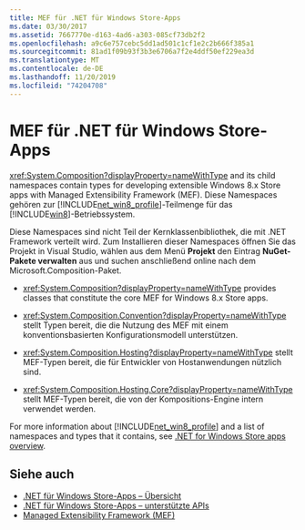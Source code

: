 ```yaml
---
title: MEF für .NET für Windows Store-Apps
ms.date: 03/30/2017
ms.assetid: 7667770e-d163-4ad6-a303-085cf73db2f2
ms.openlocfilehash: a9c6e757cebc5dd1ad501c1cf1e2c2b666f385a1
ms.sourcegitcommit: 81ad1f09b93f3b3e6706a7f2e4ddf50ef229ea3d
ms.translationtype: MT
ms.contentlocale: de-DE
ms.lasthandoff: 11/20/2019
ms.locfileid: "74204708"
---
```

# <a name="mef-for-net-for-windows-store-apps"></a>MEF für .NET für Windows Store-Apps
<xref:System.Composition?displayProperty=nameWithType> and its child namespaces contain types for developing extensible Windows 8.x Store apps with Managed Extensibility Framework (MEF). Diese Namespaces gehören zur [!INCLUDE[net_win8_profile](../../../includes/net-win8-profile-md.md)]-Teilmenge für das [!INCLUDE[win8](../../../includes/win8-md.md)]-Betriebssystem.  
  
 Diese Namespaces sind nicht Teil der Kernklassenbibliothek, die mit .NET Framework verteilt wird. Zum Installieren dieser Namespaces öffnen Sie das Projekt in Visual Studio, wählen aus dem Menü **Projekt** den Eintrag **NuGet-Pakete verwalten** aus und suchen anschließend online nach dem Microsoft.Composition-Paket.  
  
- <xref:System.Composition?displayProperty=nameWithType> provides classes that constitute the core MEF for Windows 8.x Store apps.  
  
- <xref:System.Composition.Convention?displayProperty=nameWithType> stellt Typen bereit, die die Nutzung des MEF mit einem konventionsbasierten Konfigurationsmodell unterstützen.  
  
- <xref:System.Composition.Hosting?displayProperty=nameWithType> stellt MEF-Typen bereit, die für Entwickler von Hostanwendungen nützlich sind.  
  
- <xref:System.Composition.Hosting.Core?displayProperty=nameWithType> stellt MEF-Typen bereit, die von der Kompositions-Engine intern verwendet werden.  
  
 For more information about [!INCLUDE[net_win8_profile](../../../includes/net-win8-profile-md.md)] and a list of namespaces and types that it contains, see [.NET for Windows Store apps overview](https://docs.microsoft.com/previous-versions/br230302(v=vs.110)).
  
## <a name="see-also"></a>Siehe auch

- [.NET für Windows Store-Apps – Übersicht](https://docs.microsoft.com/previous-versions/br230302(v=vs.110))
- [.NET für Windows Store-Apps – unterstützte APIs](https://docs.microsoft.com/previous-versions/br230232(v=vs.110))
- [Managed Extensibility Framework (MEF)](index.md)
